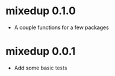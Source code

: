 # mixedup 0.1.0

* A couple functions for a few packages

# mixedup 0.0.1

* Add some basic tests


